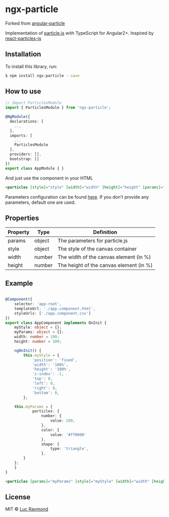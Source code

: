 # ngx-particle

Forked from [angular-particle](https://github.com/ryuKKu-/angular-particle)

Implementation of [particle.js](https://github.com/VincentGarreau/particles.js/) with TypeScript for Angular2+. Inspired by [react-particles-js](https://github.com/Wufe/react-particles-js)

## Installation

To install this library, run:

```bash
$ npm install ngx-particle --save
```

## How to use

```typescript
// Import ParticlesModule
import { ParticlesModule } from 'ngx-particle';

@NgModule({
  declarations: [
    ...
  ],
  imports: [
	...
    ParticlesModule
  ],
  providers: [],
  bootstrap: []
})
export class AppModule { }
```

And just use the component in your HTML

```html
<particles [style]="style" [width]="width" [height]="height" [params]="params"></particles>
```

Parameters configuration can be found [here](http://vincentgarreau.com/particles.js/). If you don't provide any parameters, default one are used.


## Properties

| Property | Type   | Definition                              |
| -------- | ------ | --------------------------------------- |
| params   | object | The parameters for particle.js          |
| style    | object | The style of the canvas container       |
| width    | number | The width of the canvas element (in %)  |
| height   | number | The height of the canvas element (in %) |


## Example

```typescript

@Component({
    selector: 'app-root',
    templateUrl: './app.component.html',
    styleUrls: ['./app.component.css']
})
export class AppComponent implements OnInit {
    myStyle: object = {};
	myParams: object = {};
	width: number = 100;
	height: number = 100;

    ngOnInit() {
        this.myStyle = {
            'position': 'fixed',
            'width': '100%',
            'height': '100%',
            'z-index': -1,
            'top': 0,
            'left': 0,
            'right': 0,
            'bottom': 0,
        };

	this.myParams = {
            particles: {
                number: {
                    value: 200,
                },
                color: {
                    value: '#ff0000'
                },
                shape: {
                    type: 'triangle',
                },
	    }
	};
    }
}
```

```html
<particles [params]="myParams" [style]="myStyle" [width]="width" [height]="height"></particles>
```


## License

MIT © [Luc Raymond](mailto:ryukku.raymond@gmail.com)
